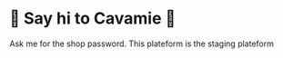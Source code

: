 # :wave: Say hi to Cavamie :wave:
Ask me for the shop password. This plateform is the staging plateform
